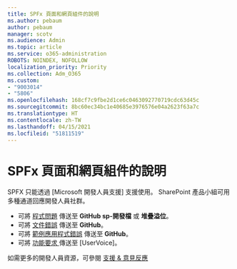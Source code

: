 ```yaml
---
title: SPFx 頁面和網頁組件的說明
ms.author: pebaum
author: pebaum
manager: scotv
ms.audience: Admin
ms.topic: article
ms.service: o365-administration
ROBOTS: NOINDEX, NOFOLLOW
localization_priority: Priority
ms.collection: Adm_O365
ms.custom:
- "9003014"
- "5806"
ms.openlocfilehash: 168cf7c9fbe2d1ce6c0463092770719cdc63d45c
ms.sourcegitcommit: 8bc60ec34bc1e40685e3976576e04a2623f63a7c
ms.translationtype: HT
ms.contentlocale: zh-TW
ms.lasthandoff: 04/15/2021
ms.locfileid: "51811519"
---
```

# <a name="help-with-spfx-pages-and-web-parts"></a>SPFx 頁面和網頁組件的說明

SPFX 只能透過 [Microsoft 開發人員支援] 支援使用。 SharePoint 產品小組可用多種通道回應開發人員社群。

- 可將 [程式問題](https://docs.microsoft.com/sharepoint/dev/support-feedback#programming-questions) 傳送至 **GitHub sp-開發檔** 或 **堆疊溢位**。
- 可將 [文件錯誤](https://docs.microsoft.com/sharepoint/dev/support-feedback#documentation-bugs) 傳送至 **GitHub**。
- 可將 [範例應用程式錯誤](https://docs.microsoft.com/sharepoint/dev/support-feedback#sample-application-bugs) 傳送至 **GitHub**。
- 可將 [功能要求 ](https://docs.microsoft.com/sharepoint/dev/support-feedback#feature-requests) 傳送至 [UserVoice]。

如需更多的開發人員資源，可參閱 [支援 & 意見反應](https://docs.microsoft.com/sharepoint/dev/support-feedback)